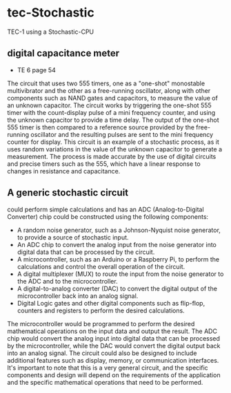 # tec-Stochastic
TEC-1 using a Stochastic-CPU

## digital capacitance meter
- TE 6 page 54

The circuit that uses two 555 timers, one as a "one-shot" monostable multivibrator and the other as a free-running oscillator, along with other components such as NAND gates and capacitors, to measure the value of an unknown capacitor. The circuit works by triggering the one-shot 555 timer with the count-display pulse of a mini frequency counter, and using the unknown capacitor to provide a time delay. The output of the one-shot 555 timer is then compared to a reference source provided by the free-running oscillator and the resulting pulses are sent to the mini frequency counter for display. This circuit is an example of a stochastic process, as it uses random variations in the value of the unknown capacitor to generate a measurement. The process is made accurate by the use of digital circuits and precise timers such as the 555, which have a linear response to changes in resistance and capacitance.

## A generic stochastic circuit
could perform simple calculations and has an ADC (Analog-to-Digital Converter) chip could be constructed using the following components:
- A random noise generator, such as a Johnson-Nyquist noise generator, to provide a source of stochastic input.
- An ADC chip to convert the analog input from the noise generator into digital data that can be processed by the circuit.
- A microcontroller, such as an Arduino or a Raspberry Pi, to perform the calculations and control the overall operation of the circuit.
- A digital multiplexer (MUX) to route the input from the noise generator to the ADC and to the microcontroller.
- A digital-to-analog converter (DAC) to convert the digital output of the microcontroller back into an analog signal.
- Digital Logic gates and other digital components such as flip-flop, counters and registers to perform the desired calculations.

The microcontroller would be programmed to perform the desired mathematical operations on the input data and output the result. The ADC chip would convert the analog input into digital data that can be processed by the microcontroller, while the DAC would convert the digital output back into an analog signal. The circuit could also be designed to include additional features such as display, memory, or communication interfaces.
It's important to note that this is a very general circuit, and the specific components and design will depend on the requirements of the application and the specific mathematical operations that need to be performed.

